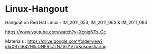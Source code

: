 # Linux-Hangout

Hangout on Red Hat Linux - IM_2011_054, IM_2011_063 & IM_2011_083

https://www.youtube.com/watch?v=XcnjgNTx_Oc

Materials : https://drive.google.com/folderview?id=0BxliB42HlluDNFRsZzNZSjlYVzg&usp=sharing
